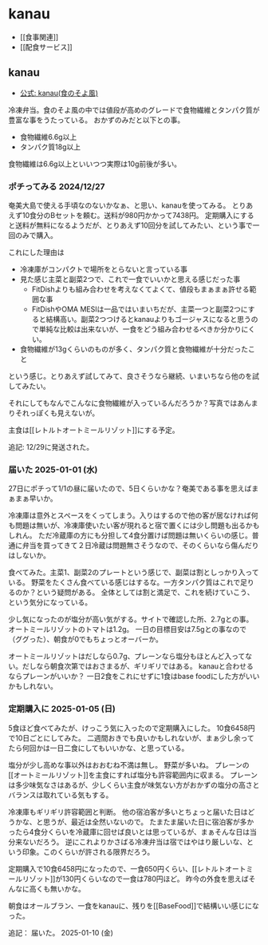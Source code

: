 # kanau

- [[食事関連]]
- [[配食サービス]]

## kanau

- [公式: kanau(食のそよ風)](https://shokunosoyokaze.com/shop/pages/kanau.aspx) 

冷凍弁当。食のそよ風の中では値段が高めのグレードで食物繊維とタンパク質が豊富な事をうたっている。
おかずのみだと以下との事。

- 食物繊維6.6g以上
- タンパク質18g以上

食物繊維は6.6g以上といいつつ実際は10g前後が多い。

### ポチってみる 2024/12/27

奄美大島で使える手頃なのないかなぁ、と思い、kanauを使ってみる。
とりあえず10食分のBセットを頼む。送料が980円かかって7438円。
定期購入にすると送料が無料になるようだが、とりあえず10回分を試してみたい、という事で一回のみで購入。

これにした理由は

- 冷凍庫がコンパクトで場所をとらないと言っている事
- 見た感じ主菜と副菜2つで、これで一食でいいかと思える感じだった事
   - FitDishよりも組み合わせを考えなくてよくて、値段もまぁまぁ許せる範囲な事
   - FitDishやOMA MESIは一品ではいまいちだが、主菜一つと副菜2つにすると結構高い。副菜2つつけるとkanauよりもゴージャスになると思うので単純な比較は出来ないが、一食をどう組み合わせるべきか分かりにくい。
- 食物繊維が13gくらいのものが多く、タンパク質と食物繊維が十分だったこと

という感じ。とりあえず試してみて、良さそうなら継続、いまいちなら他のを試してみたい。

それにしてもなんでこんなに食物繊維が入っているんだろうか？写真ではあんまりそれっぽくも見えないが。

主食は[[レトルトオートミールリゾット]]にする予定。

追記: 12/29に発送された。

### 届いた 2025-01-01 (水)

27日にポチって1/1の昼に届いたので、5日くらいかな？奄美である事を思えばまぁまぁ早いか。

冷凍庫は意外とスペースをくってしまう。入りはするので他の客が居なければ何も問題は無いが、冷凍庫使いたい客が現れると宿で置くには少し問題も出るかもしれん。
ただ冷蔵庫の方にも分担して4食分置けば問題は無いくらいの感じ。普通に弁当を買ってきて２日冷蔵は問題無さそうなので、そのくらいなら傷んだりはしないか。

食べてみた。主菜1、副菜2のプレートという感じで、副菜は割としっかり入っている。
野菜をたくさん食べている感じはするな。一方タンパク質はこれで足りるのか？という疑問がある。
全体としては割と満足で、これを続けていこう、という気分になっている。

少し気になったのが塩分が高い気がする。サイトで確認した所、2.7gとの事。オートミールリゾットのトマトは1.2g。
一日の目標目安は7.5gとの事なので（ググった）、朝食が0でもちょっとオーバーか。

オートミールリゾットはだしなら0.7g、プレーンなら塩分もほとんど入ってない。だしなら朝食次第ではおさまるが、ギリギリではある。
kanauと合わせるならプレーンがいいか？
一日2食をこれにせずに1食はbase foodにした方がいいかもしれない。

### 定期購入に 2025-01-05 (日)

5食ほど食べてみたが、けっこう気に入ったので定期購入にした。
10食6458円で10日ごとにしてみた。
二週間おきでも良いかもしれないが、まぁ少し余ってたら何回かは一日二食にしてもいいかな、と思っている。

塩分が少し高めな事以外はおおむね不満は無し。
野菜が多いね。
プレーンの[[オートミールリゾット]]を主食にすれば塩分も許容範囲内に収まる。
プレーンは多少味気なさはあるが、少しくらい主食が味気ない方がおかずの塩分の高さとバランスは取れている気もする。

冷凍庫もギリギリ許容範囲と判断。
他の宿泊客が多いとちょっと届いた日はどうかな、と思うが、最近は全然いないので。
たまたま届いた日に宿泊客が多かったら4食分くらいを冷蔵庫に回せば良いとは思っているが、まぁそんな日は当分来ないだろう。
逆にこれよりかさばる冷凍弁当は宿ではやはり厳しいな、という印象。このくらいが許される限界だろう。

定期購入で10食6458円になったので、一食650円くらい、[[レトルトオートミールリゾット]]が130円くらいなので一食は780円ほど。
昨今の外食を思えばそんなに高くも無いかな。

朝食はオールブラン、一食をkanauに、残りを[[BaseFood]]で結構いい感じになった。

追記： 届いた。 2025-01-10 (金)
